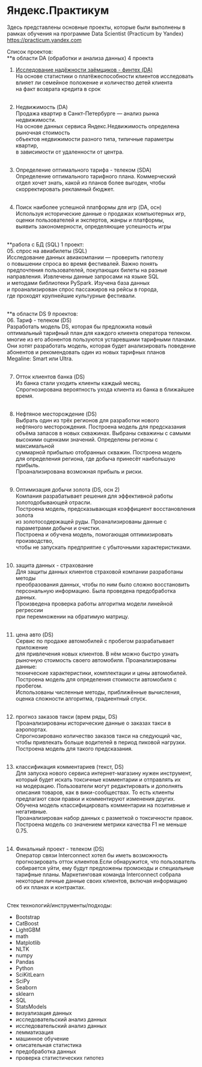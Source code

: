 # Яндекс.Практикум
Здесь представлены основные проекты, которые были выполнены в рамках обучения на программе Data Scientist (Practicum by Yandex) https://practicum.yandex.com


Список проектов: <br>
**в области DA (обработки и анализа данных) 4 проекта <br>
01. [Исследование надёжности заёмщиков - финтех (DA)](https://github.com/TagYal/Yandex.Practicum/tree/main/01.%20%D0%98%D1%81%D1%81%D0%BB%D0%B5%D0%B4%D0%BE%D0%B2%D0%B0%D0%BD%D0%B8%D0%B5%20%D0%BD%D0%B0%D0%B4%D1%91%D0%B6%D0%BD%D0%BE%D1%81%D1%82%D0%B8%20%D0%B7%D0%B0%D1%91%D0%BC%D1%89%D0%B8%D0%BA%D0%BE%D0%B2%20-%20%D1%84%D0%B8%D0%BD%D1%82%D0%B5%D1%85%20(DA))
   <br> На основе статистики о платёжеспособности клиентов исследовать <br>
   влияет ли семейное положение и количество детей клиента <br>
   на факт возврата кредита в срок <br> <br>

02. Недвижимость (DA) <br>
   Продажа квартир в Санкт-Петербурге — анализ рынка недвижимости. <br>
   На основе данных сервиса Яндекс.Недвижимость определена рыночная стоимость <br>
   объектов недвижимости разного типа, типичные параметры квартир, <br>
   в зависимости от удаленности от центра. <br> <br>

03. Определение оптимального тарифа - телеком (SDA) <br>
   Определение оптимального тарифного плана. Коммерческий <br>
   отдел хочет знать, какой из планов более выгоден, чтобы <br>
   скорректировать рекламный бюджет. <br> <br>

04. Поиск наиболее успешной платформы для игр (DA, осн) <br>
   Используя исторические данные о продажах компьютерных игр, <br>
   оценки пользователей и экспертов, жанры и платформы, <br>
   выявить закономерности, определяющие успешность игры <br> <br>

**работа с БД (SQL) 1 проект: <br>
05. спрос на авиабилеты (SQL) <br>
   Исследование данных авиакомпании — проверить гипотезу <br>
   о повышении спроса во время фестивалей. Важно понять  <br>
   предпочтения пользователей, покупающих билеты на разные <br>
   направления. Извлечены данные запросами на языке SQL  <br>
   и методами библиотеки PySpark. Изучена база данных  <br>
   и проанализирован спрос пассажиров на рейсы в города,  <br>
   где проходят крупнейшие культурные фестивали. <br> <br>

**в области DS 9 проектов: <br>
06. Тариф - телеком (DS) <br>
   Разработать модель DS, которая бы предложила новый <br>
   оптимальный тарифный план для каждого клиента оператора телеком. <br>
   многие из его абонентов пользуются устаревшими тарифными планами. <br>
   Они хотят разработать модель, которая будет анализировать поведение <br>
   абонентов и рекомендовать один из новых тарифных планов <br>
   Megaline: Smart или Ultra. <br> <br>
   
07. Отток клиентов банка (DS) <br>
   Из банка стали уходить клиенты каждый месяц. <br>
   Спрогнозирована вероятность ухода клиента из банка в ближайшее время. <br> <br>
   
08. Нефтяное месторождение (DS) <br>
   Выбрать один из трёх регионов для разработки нового <br>
   нефтяного месторождения. Построена модель для предсказания <br>
   объёма запасов в новых скважинах. Выбраны скважины с самыми <br>
   высокими оценками значений. Определены регионы с максимальной <br>
   суммарной прибылью отобранных скважин. Построена модель <br>
   для определения региона, где добыча принесёт наибольшую прибыль. <br>
   Проанализирована возможная прибыль и риски. <br> <br>

09. Оптимизация добычи золота (DS, осн 2) <br>
   Компания разрабатывает решения для эффективной работы золотодобывающей отрасли. <br>
   Построена модель, предсказывающая коэффициент восстановления золота <br>
   из золотосодержащей руды. Проанализированы данные с параметрами добычи и очистки. <br>
   Построена и обучена модель, помогающая оптимизировать производство, <br>
   чтобы не запускать предприятие с убыточными характеристиками. <br> <br>

10. защита данных - страхование <br>
   Для защиты данных клиентов страховой компании разработаны методы <br>
   преобразования данных, чтобы по ним было сложно восстановить <br>
   персональную информацию. Была проведена предобработка данных. <br>
   Произведена проверка работы алгоритма модели линейной регрессии <br>
   при перемножении на обратимую матрицу.  <br> <br>
   
11. цена авто (DS) <br>
   Сервис по продаже автомобилей с пробегом разрабатывает приложение <br>
   для привлечения новых клиентов. В нём можно быстро узнать <br>
   рыночную стоимость своего автомобиля. Проанализированы данные: <br>
   технические характеристики, комплектации и цены автомобилей. <br>
   Построена модель для определения стоимости автомобиля с пробегом. <br>
   Использованы численные методы, приближённые вычисления, <br>
   оценка сложности алгоритма, градиентный спуск. <br> <br>
   
12. прогноз заказов такси (врем ряды, DS) <br>
   Проанализированы исторические данные о заказах такси в аэропортах. <br>
   Спрогнозировано количество заказов такси на следующий час, <br>
   чтобы привлекать больше водителей в период пиковой нагрузки. <br>
   Построена модель для такого предсказания. <br> <br>
   
13. классификация комментариев (текст, DS) <br>
   Для запуска нового сервиса интернет-магазину нужен инструмент, <br>
   который будет искать токсичные комментарии и отправлять их <br>
   на модерацию. Пользователи могут редактировать и дополнять <br>
   описания товаров, как в вики-сообществах. То есть клиенты <br>
   предлагают свои правки и комментируют изменения других.  <br>
   Обучена модель классифицировать комментарии на позитивные и негативные. <br>
   Проанализирован набор данных с разметкой о токсичности правок. <br>
   Построена модель со значением метрики качества F1 не меньше 0.75. <br> <br>
   
14. Финальный проект - телеком (DS) <br>
   Оператор связи Interconnect хотел бы иметь возможность <br>
   прогнозировать отток клиентов.Если обнаружится, что пользователь <br>
   собирается уйти, ему будут предложены промокоды и специальные <br>
   тарифные планы. Маркетинговая команда Interconnect собрала <br>
   некоторые личные данные своих клиентов, включая информацию <br>
   об их планах и контрактах. <br> <br>
   
Стек технологий/инструменты/подходы:
- Bootstrap
- CatBoost
- LightGBM
- math
- Matplotlib
- NLTK
- numpy
- Pandas
- Python
- SciKitLearn
- SciPy
- Seaborn
- sklearn
- SQL
- StatsModels
- визуализация данных
- исследовательский анализ данных
- исследовательский анализ данных
- лемматизация
- машинное обучение
- описательная статистика
- предобработка данных
- проверка статистических гипотез

   
